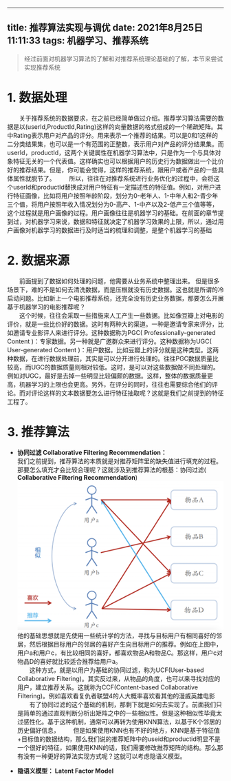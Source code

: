 ---
title: 推荐算法实现与调优
date: 2021年8月25日11:11:33
tags: 机器学习、推荐系统
------

>经过前面对机器学习算法的了解和对推荐系统理论基础的了解，本节来尝试实现推荐系统
<!--more-->

# 1. 数据处理
&emsp;&emsp;关于推荐系统的数据要求，在之前已经简单做过介绍。推荐学习算法需要的数据是以(userId,ProductId,Rating)这样的向量数据的格式组成的一个稀疏矩阵。其中Rating表示用户对产品的评分。用来表示一个推荐的结果。可以是0和1这样的二分类结果集，也可以是一个有范围的正整数，表示用户对产品的评分结果集。而userId，productId，这两个关键属性在机器学习算法中，只是作为一个与具体对象特征无关的一个代表值。这样确实也可以根据用户的历史行为数据做出一个比价好的推荐结果。但是，你可能会觉得，这样的推荐系统，跟用户或者产品的一些具体属性就脱节了。
&emsp;&emsp;所以，往往在对推荐系统进行业务优化的过程中，会将这个userId和productId替换成对用户特征有一定描述性的特征值。例如，对用户进行特征画像，比如将用户按照年龄阶段，划分为0-老年人、1-中年人和2-青少年三个值，将用户按照年收入情况划分为0-高产、1-中产以及2-低产三个值等等，这个过程就是用户画像的过程。用户画像往往是机器学习的基础。在前面的章节提到过，对机器学习来说，数据和特征就决定了机器学习效果的上限，所以，通过用户画像对机器学习的数据进行及时适当的梳理和调整，是整个机器学习的基础

# 2. 数据来源
&emsp;&emsp;前面提到了数据如何处理的问题，他需要从业务系统中整理出来。 但是很多场景下，难的不是如何去清洗数据，而是压根就没有历史数据。这也就是所谓的冷启动问题。比如新上一个电影推荐系统，还完全没有历史业务数据，那要怎么开展基于机器学习的电影推荐呢？  
&emsp;&emsp;这个时候，往往会采取一些措施来人工产生一些数据。比如像豆瓣上对电影的评价，就是一些比价好的数据。这时有两种大的渠道。一种是邀请专家来评分，比如邀请专业影评人来进行评分。这种数据称为PGC( Professionally-generated Content )：专家数据。另一种就是广邀群众来进行评分。这种数据称为UGC( User-generated Content )：用户数据。比如豆瓣上的评分就是这种类型。这两种数据，在进行数据处理前，其实是可以分开进行处理的。往往PGC数据质量比较高，而UGC的数据质量则相对较低。这时，是可以对这些数据做不同处理的。例如对UGC，最好是去掉一些明显比较偏颇的数据。这样，整体的数据质量更高，机器学习的上限也会更高。另外，在评分的同时，往往也需要综合他们的评论。而对评论这样的文本数据要怎么进行特征抽取呢？这就是我们之前提到的特征工程了。

# 3. 推荐算法
- **协同过滤 Collaborative Filtering Recommendation：**  
我们之前提到，推荐算法的本质就是对推荐矩阵里的缺失值进行填充的过程。那要怎么填充才会比较合理呢？这就涉及到推荐算法的根基：协同过滤( **Collaborative Filtering Recommendation**)
  ![协同过滤](https://raw.githubusercontent.com/aj-web/picturebed/master/%E5%8D%8F%E5%90%8C%E8%BF%87%E6%BB%A4.png)
他的基础思想就是先使用一些统计学的方法，寻找与目标用户有相同喜好的邻居，然后根据目标用户的邻居的喜好产生向目标用户的推荐。例如在上图中，用户a和用户c，有比较相同的喜好，都喜欢物品A和物品C。那这样，用户c对物品D的喜好就比较适合推荐给用户a。  
  &emsp;&emsp;这种方式，就是以用户为基础的协同过滤，称为UCF(User-based  Collaborative Filtering)。其实反过来，从物品的角度，也可以来寻找对应的用户，建立推荐关系。这就称为CCF(Content-based Collaborative Filtering)。例如喜欢看复仇者联盟4的人大概率喜欢看其他的漫威英雄电影  
  &emsp;&emsp;有了协同过滤的这个基础的机制，那剩下就是如何去实现了。前面我们只是简单的通过直观判断分析出矩阵之中的一些相似性。但是这种相似性毕竟太过感性化。基于这种机制，通常可以再转为使用KNN算法，以基于K个邻居的历史偏好信息，
  &emsp;&emsp;但是如果使用KNN也有不好的地方，KNN是基于特征值+目标值的数据结构，那么我们说的推荐矩阵中的useid和productid明显不是一个很好的特征，如果使用KNN的话，我们需要修改推荐矩阵的结构。那么那有没有一种更好的算法实现方式呢？这就可以考虑隐语义模型。

- **隐语义模型： Latent Factor Model**



